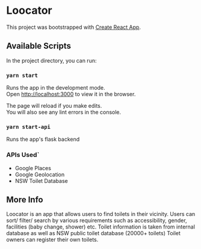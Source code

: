 # Loocator

This project was bootstrapped with [Create React App](https://github.com/facebook/create-react-app).

## Available Scripts

In the project directory, you can run:

### `yarn start`

Runs the app in the development mode.\
Open [http://localhost:3000](http://localhost:3000) to view it in the browser.

The page will reload if you make edits.\
You will also see any lint errors in the console.

### `yarn start-api`

Runs the app's flask backend

### APIs Used`

- Google Places
- Google Geolocation
- NSW Toilet Database

## More Info

Loocator is an app that allows users to find toilets in their vicinity.
Users can sort/ filter/ search by various requirements such as accessibility, gender, facilities (baby change, shower) etc.
Toilet information is taken from internal database as well as NSW public toilet database (20000+ toilets)
Toilet owners can register their own toilets.


